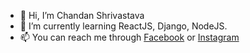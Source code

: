 - 👋 Hi, I’m Chandan Shrivastava
- 🌱 I’m currently learning ReactJS, Django, NodeJS.
- 📫 You can reach me through [Facebook](http://facebook.com/fb.chandans) or [Instagram](http://instagram.com/ig_chandans/)
<!-- - My Personal Portfolio: http://chandan-shrivastava.github.io -->
